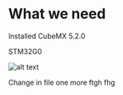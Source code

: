 # What we need
Installed CubeMX 5.2.0

STM32G0

![alt text][stm32g0nucleoimg]

Change in file one more ftgh fhg



[stm32g0nucleoimg]: /img/en.nucleo-G0.jpg "STM32G071 Nucleo"
